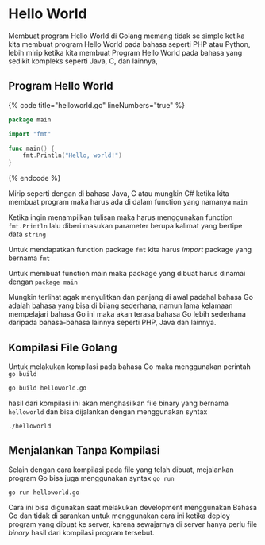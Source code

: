 # Hello World

Membuat program Hello World di Golang memang tidak se simple ketika kita membuat program Hello World pada bahasa seperti PHP atau Python, lebih mirip ketika kita membuat Program Hello World pada bahasa yang sedikit kompleks seperti Java, C, dan lainnya,

## Program Hello World

{% code title="helloworld.go" lineNumbers="true" %}
```go
package main

import "fmt"

func main() {
	fmt.Println("Hello, world!")
}
```
{% endcode %}

Mirip seperti dengan di bahasa Java, C atau mungkin C# ketika kita membuat program maka harus ada di dalam function yang namanya `main`

Ketika ingin menampilkan tulisan maka harus menggunakan function `fmt.Println` lalu diberi masukan parameter berupa kalimat yang bertipe data `string`

Untuk mendapatkan function package `fmt` kita harus _import_ package yang bernama `fmt`

Untuk membuat function main maka package yang dibuat harus dinamai dengan `package main`

Mungkin terlihat agak menyulitkan dan panjang di awal padahal bahasa Go adalah bahasa yang bisa di bilang sederhana, namun lama kelamaan mempelajari bahasa Go ini maka akan terasa bahasa Go lebih sederhana daripada bahasa-bahasa lainnya seperti PHP, Java dan lainnya.

## Kompilasi File Golang

Untuk melakukan kompilasi pada bahasa Go maka menggunakan perintah `go build`

```bash
go build helloworld.go
```

hasil dari kompilasi ini akan menghasilkan file binary yang bernama  `helloworld` dan bisa dijalankan dengan menggunakan syntax

```
./helloworld
```

## Menjalankan Tanpa Kompilasi

Selain dengan cara kompilasi pada file yang telah dibuat, mejalankan program Go bisa juga menggunakan syntax `go run`

```
go run helloworld.go
```

Cara ini bisa digunakan saat melakukan development menggunakan Bahasa Go dan tidak di sarankan untuk menggunakan cara ini ketika deploy program yang dibuat ke server, karena sewajarnya di server hanya perlu file _binary_ hasil dari kompilasi program tersebut.
